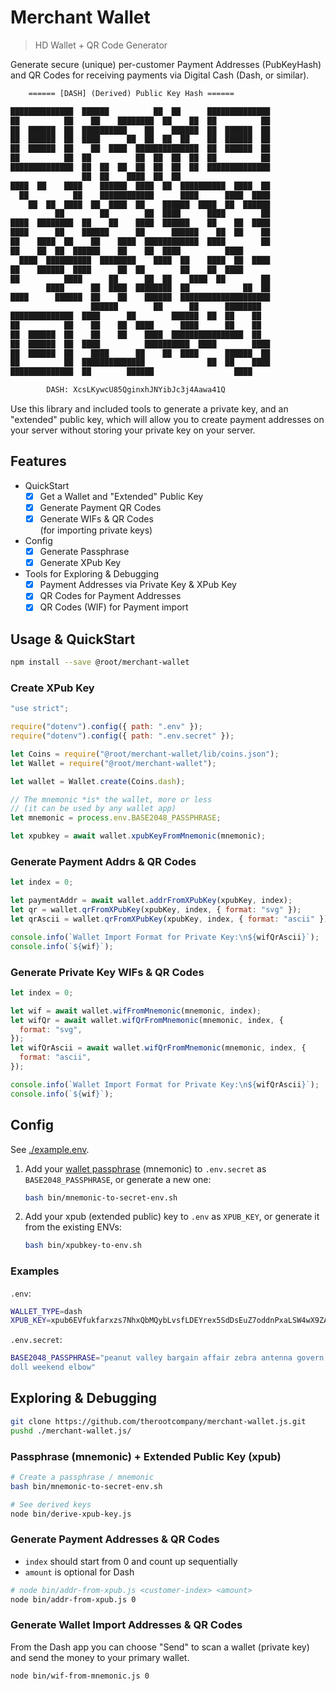 # Merchant Wallet

> HD Wallet + QR Code Generator

Generate secure (unique) per-customer Payment Addresses (PubKeyHash) and QR
Codes for receiving payments via Digital Cash (Dash, or similar).

```txt
    ====== [DASH] (Derived) Public Key Hash ======

██████████████  ██████          ██  ██      ██████████████
██          ██    ██    ████████  ██    ██  ██          ██
██  ██████  ██  ██████████    ██    ██████  ██  ██████  ██
██  ██████  ██  ████      ██  ██  ██  ██    ██  ██████  ██
██  ██████  ██    ██  ████  ██████████████  ██  ██████  ██
██          ██  ██          ██  ██  ██  ██  ██          ██
██████████████  ██  ██  ██  ██  ██  ██  ██  ██████████████
                ██  ██    ████  ██  ██
████  ██    ████    ██████  ████  ██  ██████████  ████  ██
  ██          ██    ████████████      ████      ████  ████
    ██  ██  ████  ██  ████  ██    ██████  ████  ██  ██████
          ██        ██        ██  ████      ████        ██
████  ████████  ██    ██    ████  ██████    ██    ██  ████
████      ██    ██████      ██      ██████    ██  ██    ██
██    ████  ██    ██    ████  ████████████  ████        ██
██    ██  ██  ██████    ██    ██  ████          ████
  ████  ██████████  ████████    ████  ██    ████  ██  ████
██    ██████  ████      ██  ██        ██    ██  ████
██          ████      ██      ██  ██    ████  ██        ██
        ████      ██  ████  ████████  ██            ██  ██
████      ██████  ██    ██    ██████  ████████████████████
                  ██████        ██      ██      ████████
██████████████  ████      ██        ██████  ██  ██    ██
██          ██    ██    ██  ████      ████      ██    ██
██  ██████  ██    ██    ██    ████  ████████████████  ██
██  ██████  ██  ████          ██████████  ████        ████
██  ██████  ██    ████      ██    ██  ████      ██████  ██
██          ██  ██████████████              ██  ██    ████
██████████████  ██        ██████                  ████

        DASH: XcsLKywcU85QginxhJNYibJc3j4Aawa41Q
```

Use this library and included tools to generate a private key, and an "extended"
public key, which will allow you to create payment addresses on your server
without storing your private key on your server.

## Features

- QuickStart
  - [x] Get a Wallet and "Extended" Public Key
  - [x] Generate Payment QR Codes
  - [x] Generate WIFs & QR Codes \
         (for importing private keys)
- Config
  - [x] Generate Passphrase
  - [x] Generate XPub Key
- Tools for Exploring & Debugging
  - [x] Payment Addresses via Private Key & XPub Key
  - [x] QR Codes for Payment Addresses
  - [x] QR Codes (WIF) for Payment import

## Usage & QuickStart

```bash
npm install --save @root/merchant-wallet
```

### Create XPub Key

```js
"use strict";

require("dotenv").config({ path: ".env" });
require("dotenv").config({ path: ".env.secret" });

let Coins = require("@root/merchant-wallet/lib/coins.json");
let Wallet = require("@root/merchant-wallet");

let wallet = Wallet.create(Coins.dash);

// The mnemonic *is* the wallet, more or less
// (it can be used by any wallet app)
let mnemonic = process.env.BASE2048_PASSPHRASE;

let xpubkey = await wallet.xpubKeyFromMnemonic(mnemonic);
```

### Generate Payment Addrs & QR Codes

```js
let index = 0;

let paymentAddr = await wallet.addrFromXPubKey(xpubKey, index);
let qr = wallet.qrFromXPubKey(xpubKey, index, { format: "svg" });
let qrAscii = wallet.qrFromXPubKey(xpubKey, index, { format: "ascii" });

console.info(`Wallet Import Format for Private Key:\n${wifQrAscii}`);
console.info(`${wif}`);
```

### Generate Private Key WIFs & QR Codes

```js
let index = 0;

let wif = await wallet.wifFromMnemonic(mnemonic, index);
let wifQr = await wallet.wifQrFromMnemonic(mnemonic, index, {
  format: "svg",
});
let wifQrAscii = await wallet.wifQrFromMnemonic(mnemonic, index, {
  format: "ascii",
});

console.info(`Wallet Import Format for Private Key:\n${wifQrAscii}`);
console.info(`${wif}`);
```

## Config

See [./example.env](/example.env).

1. Add your [wallet passphrase](https://passphrase.js.org) (mnemonic) to
   `.env.secret` as `BASE2048_PASSPHRASE`, or generate a new one:
   ```bash
   bash bin/mnemonic-to-secret-env.sh
   ```
2. Add your xpub (extended public) key to `.env` as `XPUB_KEY`, or generate it
   from the existing ENVs:
   ```bash
   bash bin/xpubkey-to-env.sh
   ```

### Examples

`.env`:

```bash
WALLET_TYPE=dash
XPUB_KEY=xpub6EVfukfarxzs7NhxQbMQybLvsfLDEYrex5SdDsEuZ7oddnPxaLSW4wX9ZAR5zVYSFnxAum6oiSH4CYmLvJrpe75NXNnVuyWGoz9vdNcwGVJ
```

`.env.secret`:

```bash
BASE2048_PASSPHRASE="peanut valley bargain affair zebra antenna govern bind myth
doll weekend elbow"
```

## Exploring & Debugging

```bash
git clone https://github.com/therootcompany/merchant-wallet.js.git
pushd ./merchant-wallet.js/
```

### Passphrase (mnemonic) + Extended Public Key (xpub)

```bash
# Create a passphrase / mnemonic
bash bin/mnemonic-to-secret-env.sh

# See derived keys
node bin/derive-xpub-key.js
```

### Generate Payment Addresses & QR Codes

- `index` should start from 0 and count up sequentially
- `amount` is optional for Dash

```bash
# node bin/addr-from-xpub.js <customer-index> <amount>
node bin/addr-from-xpub.js 0
```

### Generate Wallet Import Addresses & QR Codes

From the Dash app you can choose "Send" to scan a wallet (private key) and send
the money to your primary wallet.

```bash
node bin/wif-from-mnemonic.js 0
```
